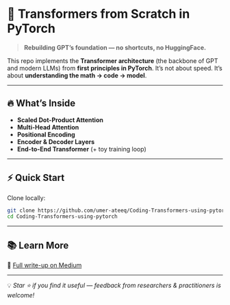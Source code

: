 # 🚀 Transformers from Scratch in PyTorch

> **Rebuilding GPT’s foundation — no shortcuts, no HuggingFace.**

This repo implements the **Transformer architecture** (the backbone of GPT and modern LLMs) from **first principles in PyTorch**.
It’s not about speed. It’s about **understanding the math → code → model**.

---

## 🔥 What’s Inside

* **Scaled Dot-Product Attention**
* **Multi-Head Attention**
* **Positional Encoding**
* **Encoder & Decoder Layers**
* **End-to-End Transformer** (+ toy training loop)

---

## ⚡ Quick Start

Clone locally:

```bash
git clone https://github.com/umer-ateeq/Coding-Transformers-using-pytorch.git
cd Coding-Transformers-using-pytorch
```

---

## 📚 Learn More

📖 [Full write-up on Medium](https://medium.com/@Umer-Ateeq/61c75d3457f1)

---

💡 *Star ⭐ if you find it useful — feedback from researchers & practitioners is welcome!*
